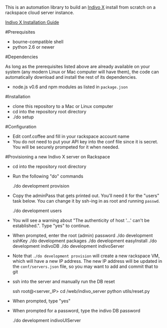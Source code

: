 This is an automation library to build an [Indivo X](http://indivohealth.org/) install from scratch on a rackspace cloud server instance.

[Indivo X Installation Guide](http://wiki.chip.org/indivo/index.php/HOWTO:_install_Indivo_X#Database_Install)

#Prerequisites
* bourne-compatible shell
* python 2.6 or newer

#Dependencies

As long as the prerequisites listed above are already available on your system (any modern Linux or Mac computer will have them),
the code can automatically download and install the rest of its dependencies.

* node.js v0.6 and npm modules as listed in `package.json`

#Installation
* clone this repository to a Mac or Linux computer
* cd into the repository root directory
* ./do setup

#Configuration

* Edit conf.coffee and fill in your rackspace account name
* You do not need to put your API key into the conf file since it is secret. You will be securely prompeted for it when needed.

#Provisioning a new Indivo X server on Rackspace
* cd into the repository root directory
* Run the following "do" commands

  ./do development provision

* Copy the adminPass that gets printed out. You'll need it for the "users" task below. You can change it by ssh-ing in as root and running `passwd`.

  ./do development users

* You will see a warning about "The authenticity of host '...' can't be established.". Type "yes" to continue.
* When prompted, enter the root (admin) password
  ./do development sshKey
  ./do development packages
  ./do development easyInstall
  ./do development indivoDB
  ./do development indivoServer

* Note that `./do development provision` will create a new rackspace VM, which will have a new IP address. The new IP address will be updated in the `conf/servers.json` file, so you may want to add and commit that to git
* ssh into the server and manually run the DB reset

  ssh root@<server_IP>
  cd /web/indivo_server
  python utils/reset.py

* When prompted, type "yes"
* When prompted for a password, type the indivo DB password

  ./do development indivoUIServer
